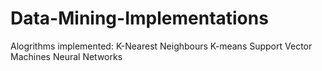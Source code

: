 # Data-Mining-Implementations
Alogrithms implemented:
K-Nearest Neighbours
K-means
Support Vector Machines
Neural Networks
